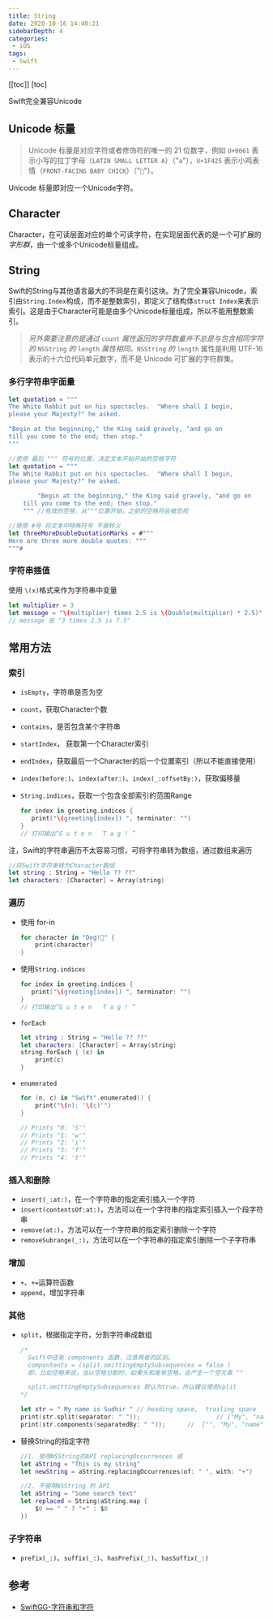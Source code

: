 ```yaml
---
title: String
date: 2020-10-16 14:40:21
sidebarDepth: 4
categories: 
 - iOS
tags: 
 - Swift
---
```


[[toc]]
[toc]



SwIft完全兼容Unicode



## Unicode 标量

> Unicode 标量是对应字符或者修饰符的唯一的 21 位数字，例如 `U+0061` 表示小写的拉丁字母（`LATIN SMALL LETTER A`）（"`a`"），`U+1F425` 表示小鸡表情（`FRONT-FACING BABY CHICK`）（"`🐥`"）。

Unicode 标量即对应一个Unicode字符。



## Character

Character，在可读层面对应的单个可读字符，在实现层面代表的是一个可扩展的*字形群*，由一个或多个Unicode标量组成。



## String

Swift的String与其他语言最大的不同是在索引这块。为了完全兼容Unicode，索引由`String.Index`构成，而不是整数索引，即定义了结构体`struct Index`来表示索引。这是由于Character可能是由多个Unicode标量组成，所以不能用整数索引。



> *另外需要注意的是通过* `count` *属性返回的字符数量并不总是与包含相同字符的* `NSString` *的* `length` *属性相同。*`NSString` *的* `length` 属性是利用 UTF-16 表示的十六位代码单元数字，而不是 Unicode 可扩展的字符群集。



### 多行字符串字面量

```swift
let quotation = """
The White Rabbit put on his spectacles.  "Where shall I begin,
please your Majesty?" he asked.

"Begin at the beginning," the King said gravely, "and go on
till you come to the end; then stop."
"""		

//使用 最后 """	符号的位置，决定文本开始开始的空格字符
let quotation = """
The White Rabbit put on his spectacles.  "Where shall I begin,
please your Majesty?" he asked.

		"Begin at the beginning," the King said gravely, "and go on
	till you come to the end; then stop."
	"""	//有效的空格，从"""位置开始，之前的空格将会被忽视

//使用 #号 将文本中特殊符号 不做转义 
let threeMoreDoubleQuotationMarks = #"""
Here are three more double quotes: """
"""#
```



### 字符串插值

使用 `\(x)`格式来作为字符串中变量

```swift
let multiplier = 3
let message = "\(multiplier) times 2.5 is \(Double(multiplier) * 2.5)"
// message 是 "3 times 2.5 is 7.5"
```



## 常用方法

### 索引

* `isEmpty`，字符串是否为空

* `count`，获取Character个数

* `contains`，是否包含某个字符串

* `startIndex`， 获取第一个Character索引

* `endIndex`，获取最后一个Character的后一个位置索引（所以不能直接使用）

* `index(before:)`、`index(after:)`、`index(_:offsetBy:)`，获取偏移量

* `String.indices`，获取一个包含全部索引的范围Range

  ```swift
  for index in greeting.indices {
     print("\(greeting[index]) ", terminator: "")
  }
  // 打印输出“G u t e n   T a g ! ”
  ```



注，Swift的字符串遍历不太容易习惯，可将字符串转为数组，通过数组来遍历

```swift
//将Swift字符串转为Character数组
let string : String = "Hello ?? ??"
let characters: [Character] = Array(string)
```



### 遍历

* 使用 for-in

  ```swift
  for character in "Dog!🐶" {
      print(character)
  }
  ```

* 使用`String.indices`

  ```swift
  for index in greeting.indices {
     print("\(greeting[index]) ", terminator: "")
  }
  // 打印输出“G u t e n   T a g ! ”
  ```

* `forEach`

  ```swift
  let string : String = "Hello ?? ??"
  let characters: [Character] = Array(string)
  string.forEach { (c) in
      print(c)
  }
  ```

* `enumerated`

  ```swift
  for (n, c) in "Swift".enumerated() {
      print("\(n): '\(c)'")
  }
  
  // Prints "0: 'S'"
  // Prints "1: 'w'"
  // Prints "2: 'i'"
  // Prints "3: 'f'"
  // Prints "4: 't'"
  ```

  

### 插入和删除

* `insert(_:at:)`，在一个字符串的指定索引插入一个字符
* `insert(contentsOf:at:)`，方法可以在一个字符串的指定索引插入一个段字符串
* `remove(at:)`，方法可以在一个字符串的指定索引删除一个字符
* `removeSubrange(_:)`，方法可以在一个字符串的指定索引删除一个子字符串



### 增加

* `+`、`+=`运算符函数
* `append`，增加字符串



### 其他

* `split`，根据指定字符，分割字符串成数组

  ```swift
  /*
  	Swift中还有 components 函数，注意两者的区别。
  	compontents = (split.omittingEmptySubsequences = false )
  	即，比如空格来说，当以空格分割时，如果头和尾有空格，会产生一个空元素 ""
  
  	split.omittingEmptySubsequences 默认为true，所以建议使用split
  */
  
  let str = " My name is Sudhir " // heading space,  trailing space
  print(str.split(separator: " "));						// ["My", "name", "is", "Sudhir"]
  print(str.components(separatedBy: " "));		//  ["", "My", "name", "is", "Sudhir", ""]
  ```

* 替换String的指定字符

  ```swift
  //1. 使用NSString的API replacingOccurrences 或 
  let aString = "This is my string"
  let newString = aString.replacingOccurrences(of: " ", with: "+")
  
  //2. 不使用NSString 的 API
  let aString = "Some search text"
  let replaced = String(aString.map {
      $0 == " " ? "+" : $0
  })
  
  ```

  



### 子字符串

* `prefix(_:)`、`suffix(_:)`、`hasPrefix(_:)`、`hasSuffix(_:)`



## 参考

* [SwiftGG-字符串和字符](https://swiftgg.gitbook.io/swift/swift-jiao-cheng/03_strings_and_characters)